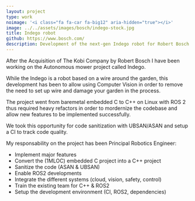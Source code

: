 ```yaml
---
layout: project
type: work
noimage: '<i class="fa fa-car fa-big12" aria-hidden="true"></i>'
image: ../../assets/images/bosch/indego-stock.jpg
title: Indego robot
github: https://www.bosch.com/
description: Development of the next-gen Indego robot for Robert Bosch GmbH
---
```


After the Acquisition of The Kobi Company by Robert Bosch I have been working on the Autonomous mower project called Indego.

While the Indego is a robot based on a wire around the garden, this development has been to allow using Computer Vision in order to remove the need to set up wire and damage your garden in the process.

The project went from baremetal embedded C to C++ on Linux with ROS 2 thus required heavy refactors in order to mordernize the codebase and allow new features to be implemented successfully.

We took this opportunity for code sanitization with UBSAN/ASAN and setup a CI to track code quality. 

My responsability on the project has been Principal Robotics Engineer:
- Implement major features
- Convert the (1MLOC) embedded C project into a C++ project
- Sanitize the code (ASAN & UBSAN)
- Enable ROS2 developments
- Integrate the different systems (cloud, vision, safety, control)
- Train the existing team for C++ & ROS2
- Setup the development environment (CI, ROS2, dependencies)

<center>
<amp-img width="864" height="486" src="../../assets/images/bosch/indego-stock.jpg" layout="responsive" alt="A real cute indego robot"></amp-img>
</center>
